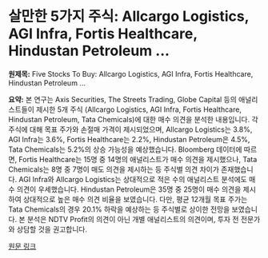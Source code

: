 # 살만한 5가지 주식: Allcargo Logistics, AGI Infra, Fortis Healthcare, Hindustan Petroleum ...

**원제목:** Five Stocks To Buy: Allcargo Logistics, AGI Infra, Fortis Healthcare, Hindustan Petroleum ...

**요약:** 본 연구는 Axis Securities, The Streets Trading, Globe Capital 등의 애널리스트들이 제시한 5개 주식 (Allcargo Logistics, AGI Infra, Fortis Healthcare, Hindustan Petroleum, Tata Chemicals)에 대한 매수 의견을 분석한 내용입니다.  각 주식에 대해 목표 주가와 손절매 가격이 제시되었으며, Allcargo Logistics는 3.8%, AGI Infra는 3.6%, Fortis Healthcare는 2.2%, Hindustan Petroleum은 4.5%, Tata Chemicals는 5.2%의 상승 가능성을 예상했습니다.  Bloomberg 데이터에 따르면,  Fortis Healthcare는 15명 중 14명의 애널리스트가 매수 의견을 제시했으나,  Tata Chemicals는 8명 중 7명이 매도 의견을 제시하는 등 주식별 의견 차이가 존재했습니다.  AGI Infra와 Allcargo Logistics는 상대적으로 적은 수의 애널리스트 분석에도 매수 의견이 우세했습니다.  Hindustan Petroleum은 35명 중 25명이 매수 의견을 제시하여 상대적으로 높은 매수 의견 비율을 보였습니다.  다만, 평균 12개월 목표 주가는  Tata Chemicals의 경우 20.1% 하락을 예상하는 등 주식별로 상이한 전망을 보였습니다.  본 분석은 NDTV Profit의 의견이 아닌 개별 애널리스트의 의견이며, 투자 전 전문가와 상담할 것을 권고합니다.

[원문 링크](https://www.ndtvprofit.com/markets/five-stocks-to-buy-on-july-24-2025-allcargo-logistics-agi-infra-fortis-healthcare-hindustan-petroleum-tata-chemicals)
